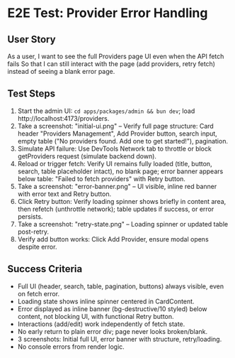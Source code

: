 # E2E Test: Provider Error Handling

## User Story

As a user,
I want to see the full Providers page UI even when the API fetch fails
So that I can still interact with the page (add providers, retry fetch) instead of seeing a blank error page.

## Test Steps

1. Start the admin UI: `cd apps/packages/admin && bun dev`; load http://localhost:4173/providers.
2. Take a screenshot: "initial-ui.png" – Verify full page structure: Card header "Providers Management", Add Provider button, search input, empty table ("No providers found. Add one to get started!"), pagination.
3. Simulate API failure: Use DevTools Network tab to throttle or block getProviders request (simulate backend down).
4. Reload or trigger fetch: Verify UI remains fully loaded (title, button, search, table placeholder intact), no blank page; error banner appears below table: "Failed to fetch providers" with Retry button.
5. Take a screenshot: "error-banner.png" – UI visible, inline red banner with error text and Retry button.
6. Click Retry button: Verify loading spinner shows briefly in content area, then refetch (unthrottle network); table updates if success, or error persists.
7. Take a screenshot: "retry-state.png" – Loading spinner or updated table post-retry.
8. Verify add button works: Click Add Provider, ensure modal opens despite error.

## Success Criteria

- Full UI (header, search, table, pagination, buttons) always visible, even on fetch error.
- Loading state shows inline spinner centered in CardContent.
- Error displayed as inline banner (bg-destructive/10 styled) below content, not blocking UI, with functional Retry button.
- Interactions (add/edit) work independently of fetch state.
- No early return to plain error div; page never looks broken/blank.
- 3 screenshots: Initial full UI, error banner with structure, retry/loading.
- No console errors from render logic.